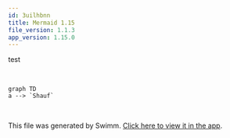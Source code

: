 ```yaml
---
id: 3uilhbnn
title: Mermaid 1.15
file_version: 1.1.3
app_version: 1.15.0
---
```


test

<br/>

<!--MERMAID {width:100}-->
```mermaid
graph TD
a --> `Shauf`
```
<!--MCONTENT {content: "graph TD<br/>\na \\-\\-\\> `Shauf`<swm-token data-swm-token=\":repositories/TreatmentRepository.cs:10:3:3:`        public Shauf`\"/>"} --->

<br/>

This file was generated by Swimm. [Click here to view it in the app](https://swimm-web-app.web.app/repos/Z2l0aHViJTNBJTNBY3NoYXJwLXNoYXVsLXRlc3QlM0ElM0Fzd2ltbWlv/docs/3uilhbnn).
